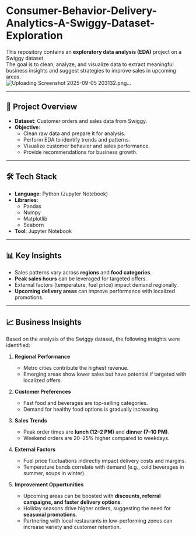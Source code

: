 # Consumer-Behavior-Delivery-Analytics-A-Swiggy-Dataset-Exploration

This repository contains an **exploratory data analysis (EDA)** project on a Swiggy dataset.  
The goal is to clean, analyze, and visualize data to extract meaningful business insights and suggest strategies to improve sales in upcoming areas.  
![Uploading Screenshot 2025-09-05 203132.png…]()

---

## 📌 Project Overview  
- **Dataset**: Customer orders and sales data from Swiggy.  
- **Objective**:  
  - Clean raw data and prepare it for analysis.  
  - Perform EDA to identify trends and patterns.  
  - Visualize customer behavior and sales performance.  
  - Provide recommendations for business growth.  

---

## 🛠️ Tech Stack  
- **Language**: Python (Jupyter Notebook)  
- **Libraries**:  
  - Pandas  
  - Numpy  
  - Matplotlib  
  - Seaborn  
- **Tool**: Jupyter Notebook  

---

## 📊 Key Insights  
- Sales patterns vary across **regions** and **food categories**.  
- **Peak sales hours** can be leveraged for targeted offers.  
- External factors (temperature, fuel price) impact demand regionally.  
- **Upcoming delivery areas** can improve performance with localized promotions.  

---

## 📈 Business Insights  

Based on the analysis of the Swiggy dataset, the following insights were identified:  

1. **Regional Performance**  
   - Metro cities contribute the highest revenue.  
   - Emerging areas show lower sales but have potential if targeted with localized offers.  

2. **Customer Preferences**  
   - Fast food and beverages are top-selling categories.  
   - Demand for healthy food options is gradually increasing.  

3. **Sales Trends**  
   - Peak order times are **lunch (12–2 PM)** and **dinner (7–10 PM)**.  
   - Weekend orders are 20–25% higher compared to weekdays.  

4. **External Factors**  
   - Fuel price fluctuations indirectly impact delivery costs and margins.  
   - Temperature bands correlate with demand (e.g., cold beverages in summer, soups in winter).  

5. **Improvement Opportunities**  
   - Upcoming areas can be boosted with **discounts, referral campaigns, and faster delivery options**.  
   - Holiday seasons drive higher orders, suggesting the need for **seasonal promotions**.  
   - Partnering with local restaurants in low-performing zones can increase variety and customer retention.  



